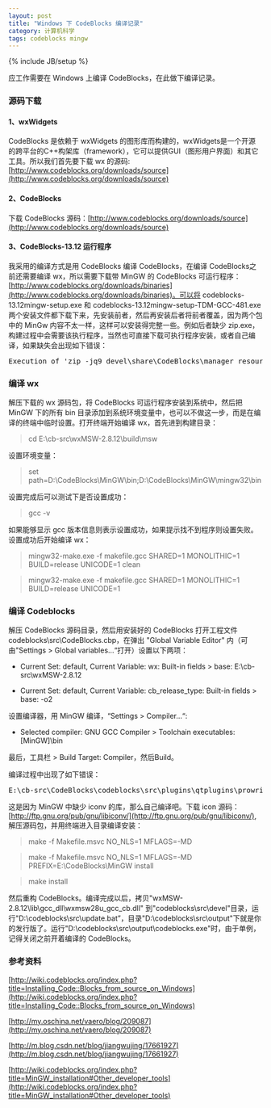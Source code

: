 ```yaml
---
layout: post
title: "Windows 下 CodeBlocks 编译记录"
category: 计算机科学
tags: codeblocks mingw
---
```

{% include JB/setup %}

应工作需要在 Windows 上编译 CodeBlocks，在此做下编译记录。

### 源码下载

#### 1、wxWidgets

CodeBlocks 是依赖于 wxWidgets 的图形库而构建的，wxWidgets是一个开源的跨平台的C++构架库（framework），它可以提供GUI（图形用户界面）和其它工具。所以我们首先要下载 wx 的源码: [http://www.codeblocks.org/downloads/source](http://www.codeblocks.org/downloads/source)

#### 2、CodeBlocks

下载 CodeBlocks 源码：[http://www.codeblocks.org/downloads/source](http://www.codeblocks.org/downloads/source)

#### 3、CodeBlocks-13.12 运行程序
我采用的编译方式是用 CodeBlocks 编译 CodeBlocks，在编译 CodeBlocks之前还需要编译 wx，所以需要下载带 MinGW 的 CodeBlocks 可运行程序：[http://www.codeblocks.org/downloads/binaries](http://www.codeblocks.org/downloads/binaries)。可以将 codeblocks-13.12mingw-setup.exe 和 codeblocks-13.12mingw-setup-TDM-GCC-481.exe 两个安装文件都下载下来，先安装前者，然后再安装后者将前者覆盖，因为两个包中的 MinGw 内容不太一样，这样可以安装得完整一些。例如后者缺少 zip.exe，构建过程中会需要该执行程序，当然也可直接下载可执行程序安装，或者自己编译，如果缺失会出现如下错误：

<pre>
Execution of 'zip -jq9 devel\share\CodeBlocks\manager_resources.zip sdk\resources\*.xrc' in 'E:\cb-src\CodeBlocks\codeblocks\src' failed.
</pre>

### 编译 wx

解压下载的 wx 源码包，将 CodeBlocks 可运行程序安装到系统中，然后把 MinGW 下的所有 bin 目录添加到系统环境变量中，也可以不做这一步，而是在编译的终端中临时设置。打开终端开始编译 wx，首先进到构建目录：

> cd E:\cb-src\wxMSW-2.8.12\build\msw

设置环境变量：

> set path=D:\CodeBlocks\MinGW\bin;D:\CodeBlocks\MinGW\mingw32\bin

设置完成后可以测试下是否设置成功：

> gcc -v

如果能够显示 gcc 版本信息则表示设置成功，如果提示找不到程序则设置失败。设置成功后开始编译 wx：

> mingw32-make.exe -f makefile.gcc SHARED=1 MONOLITHIC=1 BUILD=release UNICODE=1  clean

> mingw32-make.exe -f makefile.gcc SHARED=1 MONOLITHIC=1 BUILD=release UNICODE=1

### 编译 Codeblocks

解压 CodeBlocks 源码目录，然后用安装好的 CodeBlocks 打开工程文件 codeblocks\src\CodeBlocks.cbp，在弹出 "Global Variable Editor" 内（可由"Settings > Global variables…“打开）设置以下两项：

- Current Set: default, Current Variable: wx: Built-in fields > base: E:\cb-src\wxMSW-2.8.12

- Current Set: default, Current Variable: cb_release_type: Built-in fields > base: -o2


设置编译器，用 MinGW 编译，“Settings > Compiler…“:

- Selected compiler: GNU GCC Compiler > Toolchain executables: [MinGW]\bin

最后，工具栏 > Build Target: Compiler，然后Build。

编译过程中出现了如下错误：

 <pre>
E:\cb-src\CodeBlocks\codeblocks\src\plugins\qtplugins\prowriter.cpp|34|error: 'iconv_t' was not declared in this scope|
</pre>

这是因为 MinGW 中缺少 iconv 的库，那么自己编译吧。下载 icon 源码：[http://ftp.gnu.org/pub/gnu/libiconv/](http://ftp.gnu.org/pub/gnu/libiconv/), 解压源码包，并用终端进入目录编译安装：

> make -f Makefile.msvc NO_NLS=1 MFLAGS=-MD

> make -f Makefile.msvc NO_NLS=1 MFLAGS=-MD PREFIX=E:\CodeBlocks\MinGW install

> make install

然后重构 CodeBlocks。编译完成以后，拷贝"wxMSW-2.8.12\lib\gcc_dll\wxmsw28u_gcc_cb.dll" 到"codeblocks\src\devel"目录，运行"D:\codeblocks\src\update.bat”，目录"D:\codeblocks\src\output"下就是你的发行版了。运行"D:\codeblocks\src\output\codeblocks.exe"时，由于单例，记得关闭之前开着编译的 CodeBlocks。


### 参考资料
[http://wiki.codeblocks.org/index.php?title=Installing_Code::Blocks_from_source_on_Windows](http://wiki.codeblocks.org/index.php?title=Installing_Code::Blocks_from_source_on_Windows)

[http://my.oschina.net/vaero/blog/209087](http://my.oschina.net/vaero/blog/209087)

[http://m.blog.csdn.net/blog/jiangwujing/17661927](http://m.blog.csdn.net/blog/jiangwujing/17661927)

[http://wiki.codeblocks.org/index.php?title=MinGW_installation#Other_developer_tools](http://wiki.codeblocks.org/index.php?title=MinGW_installation#Other_developer_tools)